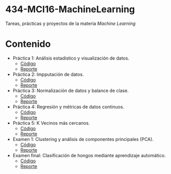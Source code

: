 # 434-MCI16-MachineLearning
Tareas, prácticas y proyectos de la materia _Machine Learning_

# Contenido
- Práctica 1: Análisis estadistico y visualización de datos.
  - [Código](P1/Practica1_EnriqueMenaCamilo.ipynb)
  - [Reporte](P1/Practica1_EnriqueMenaCamilo.pdf)
- Práctica 2: Impputación de datos.
  - [Código](P2/Practica2_EnriqueMenaCamilo.ipynb)
  - [Reporte](P2/Practica2_EnriqueMenaCamilo.pdf)
- Práctica 3: Normalización de datos y balance de clase.
  - [Código](P3/Practica3_EnriqueMenaCamilo.ipynb)
  - [Reporte](P3/Practica3_EnriqueMenaCamilo.pdf)
- Práctica 4: Regresión y métricas de datos continuos.
  - [Código](P4/Practica4_EnriqueMenaCamilo.ipynb)
  - [Reporte](P4/Practica4_EnriqueMenaCamilo.pdf)
- Práctica 5: K Vecinos más cercanos.
  - [Código](P5/Practica5_EnriqueMenaCamilo.ipynb)
  - [Reporte](P5/Practica5_EnriqueMenaCamilo.pdf)
- Examen 1: Clustering y análisis de componentes principales (PCA).
  - [Código](E1/Examen1_EnriqueMenaCamilo.ipynb)
  - [Reporte](E1/Examen1_EnriqueMenaCamilo.pdf)
- Examen final: Clasificación de hongos mediante aprendizaje automático.
  - [Código]()
  - [Reporte]()
